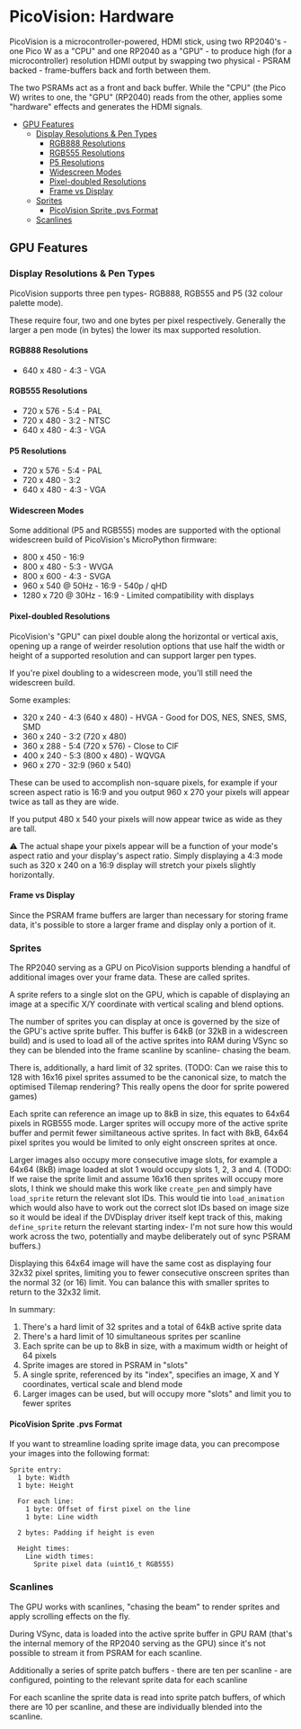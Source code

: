 # PicoVision: Hardware <!-- omit in toc -->

PicoVision is a microcontroller-powered, HDMI stick, using two RP2040's - one Pico W as a "CPU" and one RP2040 as a "GPU" - to produce high (for a microcontroller) resolution HDMI output by swapping two physical - PSRAM backed - frame-buffers back and forth between them.

The two PSRAMs act as a front and back buffer. While the "CPU" (the Pico W) writes to one, the "GPU" (RP2040) reads from the other, applies some "hardware" effects and generates the HDMI signals.

- [GPU Features](#gpu-features)
  - [Display Resolutions \& Pen Types](#display-resolutions--pen-types)
    - [RGB888 Resolutions](#rgb888-resolutions)
    - [RGB555 Resolutions](#rgb555-resolutions)
    - [P5 Resolutions](#p5-resolutions)
    - [Widescreen Modes](#widescreen-modes)
    - [Pixel-doubled Resolutions](#pixel-doubled-resolutions)
    - [Frame vs Display](#frame-vs-display)
  - [Sprites](#sprites)
    - [PicoVision Sprite .pvs Format](#picovision-sprite-pvs-format)
  - [Scanlines](#scanlines)

## GPU Features

### Display Resolutions & Pen Types

PicoVision supports three pen types- RGB888, RGB555 and P5 (32 colour palette mode).

These require four, two and one bytes per pixel respectively. Generally the larger a pen mode (in bytes) the lower its max supported resolution.

#### RGB888 Resolutions

* 640 x 480 - 4:3 - VGA

#### RGB555 Resolutions

* 720 x 576 - 5:4 - PAL
* 720 x 480 - 3:2 - NTSC
* 640 x 480 - 4:3 - VGA

#### P5 Resolutions

* 720 x 576 - 5:4 - PAL
* 720 x 480 - 3:2
* 640 x 480 - 4:3 - VGA

#### Widescreen Modes

Some additional (P5 and RGB555) modes are supported with the optional widescreen build of PicoVision's MicroPython firmware:

* 800 x 450 - 16:9
* 800 x 480 - 5:3 - WVGA
* 800 x 600 - 4:3 - SVGA
* 960 x 540 @ 50Hz - 16:9 - 540p / qHD
* 1280 x 720 @ 30Hz - 16:9 - Limited compatibility with displays

#### Pixel-doubled Resolutions

PicoVision's "GPU" can pixel double along the horizontal or vertical axis, opening up a range of weirder resolution options that use half the width or height of a supported resolution and can support larger pen types.

If you're pixel doubling to a widescreen mode, you'll still need the widescreen build.

Some examples:

* 320 x 240 - 4:3 (640 x 480) - HVGA - Good for DOS, NES, SNES, SMS, SMD
* 360 x 240 - 3:2 (720 x 480)
* 360 x 288 - 5:4 (720 x 576) - Close to CIF
* 400 x 240 - 5:3 (800 x 480) - WQVGA
* 960 x 270 - 32:9 (960 x 540)

These can be used to accomplish non-square pixels, for example if your screen aspect ratio is 16:9 and you output 960 x 270 your pixels will appear twice as tall as they are wide.

If you putput 480 x 540 your pixels will now appear twice as wide as they are tall.

:warning: The actual shape your pixels appear will be a function of your mode's aspect ratio and your display's aspect ratio. Simply displaying a 4:3 mode such as 320 x 240 on a 16:9 display will stretch your pixels slightly horizontally.

#### Frame vs Display

Since the PSRAM frame buffers are larger than necessary for storing frame data, it's possible to store a larger frame and display only a portion of it.

### Sprites

The RP2040 serving as a GPU on PicoVision supports blending a handful of additional images over your frame data. These are called sprites.

A sprite refers to a single slot on the GPU, which is capable of displaying an image at a specific X/Y coordinate with vertical scaling and blend options.

The number of sprites you can display at once is governed by the size of the GPU's active sprite buffer. This buffer is 64kB (or 32kB in a widescreen build) and is used to load all of the active sprites into RAM during VSync so they can be blended into the frame scanline by scanline- chasing the beam.

There is, additionally, a hard limit of 32 sprites. (TODO: Can we raise this to 128 with 16x16 pixel sprites assumed to be the canonical size, to match the optimised Tilemap rendering? This really opens the door for sprite powered games)

Each sprite can reference an image up to 8kB in size, this equates to 64x64 pixels in RGB555 mode. Larger sprites will occupy more of the active sprite buffer and permit fewer similtaneous active sprites. In fact with 8kB, 64x64 pixel sprites you would be limited to only eight onscreen sprites at once.

Larger images also occupy more consecutive image slots, for example a 64x64 (8kB) image loaded at slot 1 would occupy slots 1, 2, 3 and 4. (TODO: If we raise the sprite limit and assume 16x16 then sprites will occupy more slots, I think we should make this work like `create_pen` and simply have `load_sprite` return the relevant slot IDs. This would tie into `load_animation` which would also have to work out the correct slot IDs based on image size so it would be ideal if the DVDisplay driver itself kept track of this, making `define_sprite` return the relevant starting index- I'm not sure how this would work across the two, potentially and maybe deliberately out of sync PSRAM buffers.)

Displaying this 64x64 image will have the same cost as displaying four 32x32 pixel sprites, limiting you to fewer consecutive onscreen sprites than the normal 32 (or 16) limit. You can balance this with smaller sprites to return to the 32x32 limit.

In summary:

1. There's a hard limit of 32 sprites and a total of 64kB active sprite data
2. There's a hard limit of 10 simultaneous sprites per scanline
3. Each sprite can be up to 8kB in size, with a maximum width or height of 64 pixels
4. Sprite images are stored in PSRAM in "slots"
5. A single sprite, referenced by its "index", specifies an image, X and Y coordinates, vertical scale and blend mode
6. Larger images can be used, but will occupy more "slots" and limit you to fewer sprites

#### PicoVision Sprite .pvs Format

If you want to streamline loading sprite image data, you can precompose your images into the following format:

```
Sprite entry:
  1 byte: Width
  1 byte: Height

  For each line:
    1 byte: Offset of first pixel on the line
    1 byte: Line width

  2 bytes: Padding if height is even

  Height times:
    Line width times:
      Sprite pixel data (uint16_t RGB555)
```

### Scanlines

The GPU works with scanlines, "chasing the beam" to render sprites and apply scrolling effects on the fly.

During VSync, data is loaded into the active sprite buffer in GPU RAM (that's the internal memory of the RP2040 serving as the GPU) since it's not possible to stream it from PSRAM for each scanline.

Additionally a series of sprite patch buffers - there are ten per scanline - are configured, pointing to the relevant sprite data for each scanline

For each scanline the sprite data is read into sprite patch buffers, of which there are 10 per scanline, and these are individually blended into the scanline.


